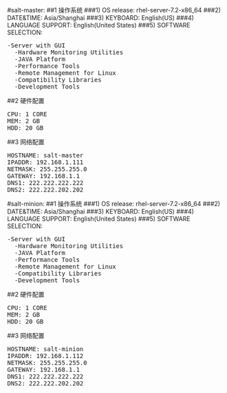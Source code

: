 #salt-master:
##1 操作系统
###1) OS release: rhel-server-7.2-x86_64
###2) DATE&TIME: Asia/Shanghai
###3) KEYBOARD: English(US)
###4) LANGUAGE SUPPORT: English(United States)
###5) SOFTWARE SELECTION:
<pre>
-Server with GUI
  -Hardware Monitoring Utilities
  -JAVA Platform
  -Performance Tools
  -Remote Management for Linux
  -Compatibility Libraries
  -Development Tools
</pre>
##2 硬件配置
<pre>
CPU: 1 CORE
MEM: 2 GB
HDD: 20 GB
</pre>
##3 网络配置
<pre>
HOSTNAME: salt-master
IPADDR: 192.168.1.111
NETMASK: 255.255.255.0
GATEWAY: 192.168.1.1
DNS1: 222.222.222.222
DNS2: 222.222.202.202
</pre>
#salt-minion:
##1 操作系统
###1) OS release: rhel-server-7.2-x86_64
###2) DATE&TIME: Asia/Shanghai
###3) KEYBOARD: English(US)
###4) LANGUAGE SUPPORT: English(United States)
###5) SOFTWARE SELECTION:
<pre>
-Server with GUI
  -Hardware Monitoring Utilities
  -JAVA Platform
  -Performance Tools
  -Remote Management for Linux
  -Compatibility Libraries
  -Development Tools
</pre>
##2 硬件配置
<pre>
CPU: 1 CORE
MEM: 2 GB
HDD: 20 GB
</pre>
##3 网络配置
<pre>
HOSTNAME: salt-minion
IPADDR: 192.168.1.112
NETMASK: 255.255.255.0
GATEWAY: 192.168.1.1
DNS1: 222.222.222.222
DNS2: 222.222.202.202
</pre>